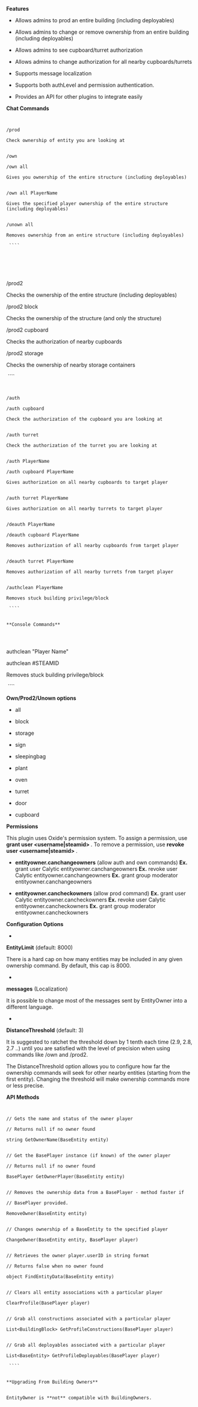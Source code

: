 **Features** 


* Allows admins to prod an entire building (including deployables)

* Allows admins to change or remove ownership from an entire building (including deployables)

* Allows admins to see cupboard/turret authorization

* Allows admins to change authorization for all nearby cupboards/turrets

* Supports message localization

* Supports both authLevel and permission authentication.

* Provides an API for other plugins to integrate easily


**Chat Commands** 

	
	
````


/prod

Check ownership of entity you are looking at


/own

/own all

Gives you ownership of the entire structure (including deployables)


/own all PlayerName

Gives the specified player ownership of the entire structure (including deployables)


/unown all

Removes ownership from an entire structure (including deployables)

 ````



	
	
````


/prod2

Checks the ownership of the entire structure (including deployables)


/prod2 block

Checks the ownership of the structure (and only the structure)


/prod2 cupboard

Checks the authorization of nearby cupboards


/prod2 storage

Checks the ownership of nearby storage containers

 ````



	
	
````


/auth

/auth cupboard

Check the authorization of the cupboard you are looking at


/auth turret

Check the authorization of the turret you are looking at


/auth PlayerName

/auth cupboard PlayerName

Gives authorization on all nearby cupboards to target player


/auth turret PlayerName

Gives authorization on all nearby turrets to target player


/deauth PlayerName

/deauth cupboard PlayerName

Removes authorization of all nearby cupboards from target player


/deauth turret PlayerName

Removes authorization of all nearby turrets from target player


/authclean PlayerName

Removes stuck building privilege/block

 ````


**Console Commands** 

	
	
````


authclean "Player Name"

authclean #STEAMID

Removes stuck building privilege/block

 ````


**Own/Prod2/Unown options** 


* all

* block

* storage

* sign

* sleepingbag

* plant

* oven

* turret

* door

* cupboard


**Permissions** 

This plugin uses Oxide's permission system. To assign a permission, use **grant user <username|steamid> <permission>** . To remove a permission, use **revoke user <username|steamid> <permission>** .


* **entityowner.canchangeowners** (allow auth and own commands)
**Ex.**  grant user Calytic entityowner.canchangeowners 
**Ex.**  revoke user Calytic entityowner.canchangeowners 
**Ex.**  grant group moderator entityowner.canchangeowners

* **entityowner.cancheckowners** (allow prod command)
**Ex.**  grant user Calytic entityowner.cancheckowners 
**Ex.**  revoke user Calytic entityowner.cancheckowners 
**Ex.**  grant group moderator entityowner.cancheckowners 


**Configuration Options** 


* 
**EntityLimit** (default: 8000)

There is a hard cap on how many entities may be included in any given ownership command.  By default, this cap is 8000.




* 
**messages** (Localization)

It is possible to change most of the messages sent by EntityOwner into a different language.




* 
**DistanceThreshold** (default: 3)

It is suggested to ratchet the threshold down by 1 tenth each time (2.9, 2.8, 2.7 ..) until you are satisfied with the level of precision when using commands like /own and /prod2.


The DistanceThreshold option allows you to configure how far the ownership commands will seek for other nearby entities (starting from the first entity). Changing the threshold will make ownership commands more or less precise.


**API Methods** 

	
	
````


// Gets the name and status of the owner player

// Returns null if no owner found

string GetOwnerName(BaseEntity entity)


// Get the BasePlayer instance (if known) of the owner player

// Returns null if no owner found

BasePlayer GetOwnerPlayer(BaseEntity entity)


// Removes the ownership data from a BasePlayer - method faster if

// BasePlayer provided.

RemoveOwner(BaseEntity entity)


// Changes ownership of a BaseEntity to the specified player

ChangeOwner(BaseEntity entity, BasePlayer player)


// Retrieves the owner player.userID in string format

// Returns false when no owner found

object FindEntityData(BaseEntity entity)


// Clears all entity associations with a particular player

ClearProfile(BasePlayer player)


// Grab all constructions associated with a particular player

List<BuildingBlock> GetProfileConstructions(BasePlayer player)


// Grab all deployables associated with a particular player

List<BaseEntity> GetProfileDeployables(BasePlayer player)

 ````


**Upgrading From Building Owners** 


EntityOwner is **not** compatible with BuildingOwners.